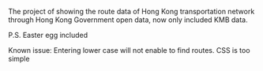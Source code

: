 The project of showing the route data of Hong Kong transportation network through Hong Kong Government open data, now only included KMB data.

P.S. Easter egg included

Known issue:
Entering lower case will not enable to find routes.
CSS is too simple
